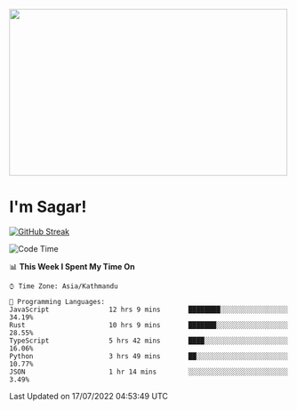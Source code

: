 
<img src="https://media.giphy.com/media/3ornk57KwDXf81rjWM/giphy.gif" width="500" height="300" frameBorder="0" class="giphy-embed" allowFullScreen></img>

#   I'm Sagar!
[![GitHub Streak](https://github-readme-streak-stats.herokuapp.com/?user=sgr2848)](https://git.io/streak-stats)
<!--START_SECTION:waka-->
![Code Time](http://img.shields.io/badge/Code%20Time-0%20secs-blue)

📊 **This Week I Spent My Time On** 

```text
⌚︎ Time Zone: Asia/Kathmandu

💬 Programming Languages: 
JavaScript               12 hrs 9 mins       ████████░░░░░░░░░░░░░░░░░   34.19% 
Rust                     10 hrs 9 mins       ███████░░░░░░░░░░░░░░░░░░   28.55% 
TypeScript               5 hrs 42 mins       ████░░░░░░░░░░░░░░░░░░░░░   16.06% 
Python                   3 hrs 49 mins       ██░░░░░░░░░░░░░░░░░░░░░░░   10.77% 
JSON                     1 hr 14 mins        ░░░░░░░░░░░░░░░░░░░░░░░░░   3.49%

```


 Last Updated on 17/07/2022 04:53:49 UTC
<!--END_SECTION:waka-->

